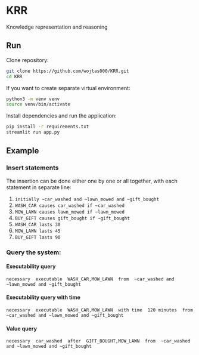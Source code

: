# KRR
Knowledge representation and reasoning

## Run

Clone repository:

```bash
git clone https://github.com/wojtas000/KRR.git
cd KRR
```

If you want to create separate virtual environment:
```bash
python3 -m venv venv
source venv/bin/activate
```

Install dependencies and run the application:

```bash
pip install -r requirements.txt
streamlit run app.py
```

## Example 

### Insert statements
The insertion can be done either one by one or all together, with each statement in separate line:

1. ```initially ~car_washed and ~lawn_mowed and ~gift_bought```
2. ```WASH_CAR causes car_washed if ~car_washed```
3. ```MOW_LAWN causes lawn_mowed if ~lawn_mowed```
4. ```BUY_GIFT causes gift_bought if ~gift_bought```
5. ```WASH_CAR lasts 30```
6. ```MOW_LAWN lasts 45```
7. ```BUY_GIFT lasts 90```

### Query the system:

#### Executability query

``` necessary  executable  WASH_CAR,MOW_LAWN  from  ~car_washed and ~lawn_mowed and ~gift_bought ```

#### Executability query with time

``` necessary  executable  WASH_CAR,MOW_LAWN  with time  120 minutes  from  ~car_washed and ~lawn_mowed and ~gift_bought ```  

#### Value query

``` necessary  car_washed  after  GIFT_BOUGHT,MOW_LAWN  from  ~car_washed and ~lawn_mowed and ~gift_bought ```